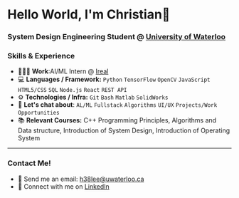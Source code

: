 # Hello World, I'm Christian👋
### System Design Engineering Student @ <a href="https://uwaterloo.ca/software-engineering">University of Waterloo </a>

### Skills & Experience
- 👨🏻‍💻 **Work**:AI/ML Intern @ <a href = "http://xn--ok0bj40adqh3up.com/">Ireal</a>
- 💻 **Languages / Framework:** `Python` `TensorFlow` `OpenCV` `JavaScript` `HTML5/CSS` `SQL` `Node.js` `React` `REST API`
- ⚙️ **Technologies / Infra:** `Git` `Bash` `Matlab` `SolidWorks`
- 💬 **Let's chat about**:  `AL/ML` `Fullstack` `Algorithms` `UI/UX` `Projects/Work` `Opportunities`
- 📚 **Relevant Courses:** C++ Programming Principles, Algorithms and Data structure, Introduction of System Design, Introduction of Operating System

---
### Contact Me!
- 📧 Send me an email: h38lee@uwaterloo.ca
- 🔗 Connect with me on <a href="https://www.linkedin.com/in/hangyeom-lee-a01083250/">LinkedIn</a>
